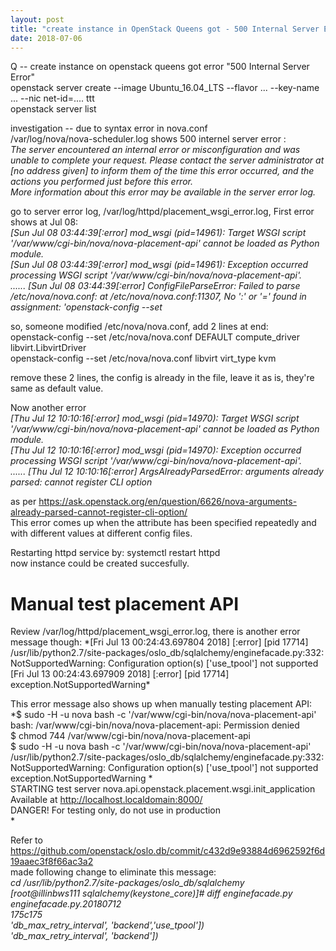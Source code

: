 ```yaml
---
layout: post
title: "create instance in OpenStack Queens got - 500 Internal Server Error"
date: 2018-07-06
---
```


Q -- create instance on openstack queens got error "500 Internal Server Error"  
openstack server create --image Ubuntu_16.04_LTS --flavor ... --key-name ... --nic net-id=.... ttt  
openstack server list  
  
investigation -- due to syntax error in nova.conf  
/var/log/nova/nova-scheduler.log shows 500 internel server error :   
  *The server encountered an internal error or misconfiguration and was unable to complete your request. 
  Please contact the server administrator at [no address given] to inform them of the time this error occurred,  and the actions you performed just before this error.    
   More information about this error may be available in the server error log.*      

go to server error log, /var/log/httpd/placement_wsgi_error.log, First error shows at Jul 08:   
 *[Sun Jul 08 03:44:39[:error]  mod_wsgi (pid=14961): Target WSGI script '/var/www/cgi-bin/nova/nova-placement-api' cannot be loaded as Python module.  
  [Sun Jul 08 03:44:39[:error]  mod_wsgi (pid=14961): Exception occurred processing WSGI script '/var/www/cgi-bin/nova/nova-placement-api'.  
......
  [Sun Jul 08 03:44:39[:error]  ConfigFileParseError: Failed to parse /etc/nova/nova.conf: at /etc/nova/nova.conf:11307, No ':' or '=' found in assignment: 'openstack-config --set*    

so, someone modified /etc/nova/nova.conf, add 2 lines at end:   
openstack-config --set /etc/nova/nova.conf DEFAULT compute_driver libvirt.LibvirtDriver  
openstack-config --set /etc/nova/nova.conf libvirt virt_type kvm  
  
remove these 2 lines, the config is already in the file, leave it as is, they're same as default value. 
 
Now another error   
 *[Thu Jul 12 10:10:16[:error] mod_wsgi (pid=14970): Target WSGI script '/var/www/cgi-bin/nova/nova-placement-api' cannot be loaded as Python module.  
  [Thu Jul 12 10:10:16[:error] mod_wsgi (pid=14970): Exception occurred processing WSGI script '/var/www/cgi-bin/nova/nova-placement-api'.  
......
  [Thu Jul 12 10:10:16[:error] ArgsAlreadyParsedError: arguments already parsed: cannot register CLI option* 

as per https://ask.openstack.org/en/question/6626/nova-arguments-already-parsed-cannot-register-cli-option/  
This error comes up when the attribute has been specified repeatedly and with different values at different config files.  

Restarting httpd service by:  systemctl restart httpd   
now instance could be created succesfully.  

<H1> Manual test placement API</H1>
Review /var/log/httpd/placement_wsgi_error.log, there is another error message though:   
*[Fri Jul 13 00:24:43.697804 2018] [:error] [pid 17714] /usr/lib/python2.7/site-packages/oslo_db/sqlalchemy/enginefacade.py:332: NotSupportedWarning: Configuration option(s) ['use_tpool'] not supported    
[Fri Jul 13 00:24:43.697909 2018] [:error] [pid 17714]   exception.NotSupportedWarning*  
  
This error message also shows up when manually testing placement API:    
*$ sudo -H -u nova bash -c '/var/www/cgi-bin/nova/nova-placement-api'    
bash: /var/www/cgi-bin/nova/nova-placement-api: Permission denied   
$ chmod 744 /var/www/cgi-bin/nova/nova-placement-api   
$ sudo -H -u nova bash -c '/var/www/cgi-bin/nova/nova-placement-api'    
/usr/lib/python2.7/site-packages/oslo_db/sqlalchemy/enginefacade.py:332: NotSupportedWarning: Configuration option(s) ['use_tpool'] not supported    
  exception.NotSupportedWarning  *  
STARTING test server nova.api.openstack.placement.wsgi.init_application    
Available at http://localhost.localdomain:8000/  
DANGER! For testing only, do not use in production  
*

Refer to https://github.com/openstack/oslo.db/commit/c432d9e93884d6962592f6d19aaec3f8f66ac3a2  
made following change to eliminate this message:    
*cd /usr/lib/python2.7/site-packages/oslo_db/sqlalchemy    
[root@illinbws111 sqlalchemy(keystone_core)]# diff enginefacade.py enginefacade.py.20180712    
175c175    
                'db_max_retry_interval', 'backend','use_tpool'])  
                'db_max_retry_interval', 'backend'])*






